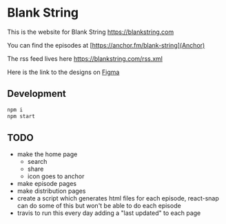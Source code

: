 # Blank String

This is the website for Blank String <https://blankstring.com>

You can find the episodes at [https://anchor.fm/blank-string](Anchor)

The rss feed lives here <https://blankstring.com/rss.xml>

Here is the link to the designs on [Figma](https://www.figma.com/file/SBV760Q0xI0zAPNbgNUz3oyX/Blank-String?node-id=57%3A76)

## Development

```sh
npm i
npm start
```

## TODO

* make the home page
  * search
  * share
  * icon goes to anchor
* make episode pages
* make distribution pages
* create a script which generates html files for each episode, react-snap can do some of this but won't be able to do each episode
* travis to run this every day adding a "last updated" to each page
